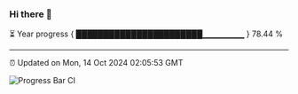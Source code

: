 ### Hi there 👋

⏳ Year progress { ███████████████████████▁▁▁▁▁▁▁ } 78.44 %

---

⏰ Updated on Mon, 14 Oct 2024 02:05:53 GMT

![Progress Bar CI](https://github.com/IshwaranRudhara/GIT-ACTION/workflows/Progress%20Bar%20CI/badge.svg)
